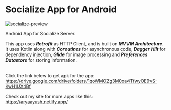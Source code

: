 # **Socialize App for Android**

![socialize-preview](https://aryaayush.netlify.app/images/socialize-app.png)

Android App for Socialize Server. 

This app uses ***Retrofit*** as HTTP Client, and is built on ***MVVM Architecture***. It uses Kotlin along with ***Coroutines*** for asynchronous code, ***Dagger Hilt*** for dependency injection, ***Glide*** for image processing and ***Preferences Datastore*** for storing information.

\
Click the link below to get apk for the app:\
https://drive.google.com/drive/folders/1qoWMOZg3M0oa4TfwyOE9vS-KwH1UX4Bf

Check out my site for more apps like this:\
https://aryaayush.netlify.app/
